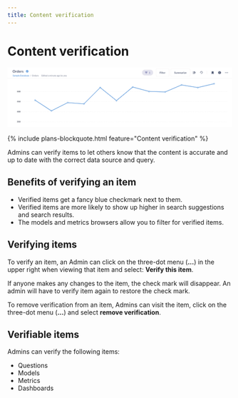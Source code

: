 ```yaml
---
title: Content verification
---
```


# Content verification

![Verified icon](./images/verified-icon.png)

{% include plans-blockquote.html feature="Content verification" %}

Admins can verify items to let others know that the content is accurate and up to date with the correct data source and query.

## Benefits of verifying an item

- Verified items get a fancy blue checkmark next to them.
- Verified items are more likely to show up higher in search suggestions and search results.
- The models and metrics browsers allow you to filter for verified items.

## Verifying items

To verify an item, an Admin can click on the three-dot menu (**...**) in the upper right when viewing that item and select: **Verify this item**.

If anyone makes any changes to the item, the check mark will disappear. An admin will have to verify item again to restore the check mark.

To remove verification from an item, Admins can visit the item, click on the three-dot menu (**...**) and select **remove verification**.

## Verifiable items

Admins can verify the following items:

- Questions
- Models
- Metrics
- Dashboards
